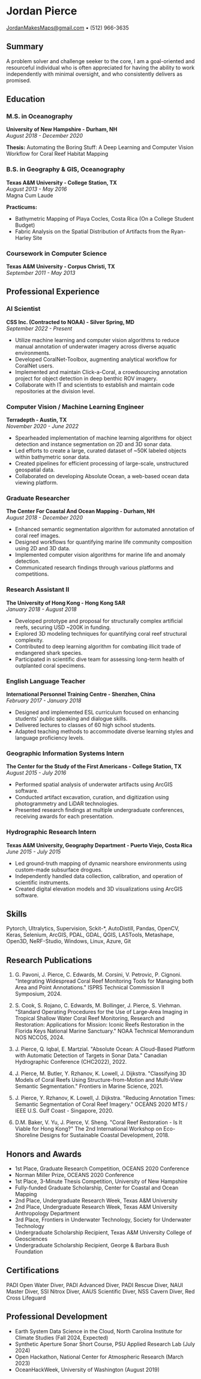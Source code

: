 # Jordan Pierce

JordanMakesMaps@gmail.com • (512) 966-3635

## Summary

A problem solver and challenge seeker to the core, I am a goal-oriented and resourceful individual who is often appreciated for having the ability to work independently with minimal oversight, and who consistently delivers as promised.

## Education

### M.S. in Oceanography
**University of New Hampshire - Durham, NH**  
*August 2018 - December 2020*

**Thesis:** Automating the Boring Stuff: A Deep Learning and Computer Vision Workflow for Coral Reef Habitat Mapping

### B.S. in Geography & GIS, Oceanography
**Texas A&M University - College Station, TX**  
*August 2013 - May 2016*  
Magna Cum Laude

**Practicums:**
- Bathymetric Mapping of Playa Cocles, Costa Rica (On a College Student Budget)
- Fabric Analysis on the Spatial Distribution of Artifacts from the Ryan-Harley Site

### Coursework in Computer Science
**Texas A&M University - Corpus Christi, TX**  
*September 2011 - May 2013*

## Professional Experience

### AI Scientist
**CSS Inc. (Contracted to NOAA) - Silver Spring, MD**  
*September 2022 - Present*

- Utilize machine learning and computer vision algorithms to reduce manual annotation of underwater imagery across diverse aquatic environments.
- Developed CoralNet-Toolbox, augmenting analytical workflow for CoralNet users.
- Implemented and maintain Click-a-Coral, a crowdsourcing annotation project for object detection in deep benthic ROV imagery.
- Collaborate with IT and scientists to establish and maintain code repositories at the division level.

### Computer Vision / Machine Learning Engineer
**Terradepth - Austin, TX**  
*November 2020 - June 2022*

- Spearheaded implementation of machine learning algorithms for object detection and instance segmentation on 2D and 3D sonar data.
- Led efforts to create a large, curated dataset of ~50K labeled objects within bathymetric sonar data.
- Created pipelines for efficient processing of large-scale, unstructured geospatial data.
- Collaborated on developing Absolute Ocean, a web-based ocean data viewing platform.

### Graduate Researcher
**The Center For Coastal And Ocean Mapping - Durham, NH**  
*August 2018 - December 2020*

- Enhanced semantic segmentation algorithm for automated annotation of coral reef images.
- Designed workflows for quantifying marine life community composition using 2D and 3D data.
- Implemented computer vision algorithms for marine life and anomaly detection.
- Communicated research findings through various platforms and competitions.

### Research Assistant II
**The University of Hong Kong - Hong Kong SAR**  
*January 2018 - August 2018*

- Developed prototype and proposal for structurally complex artificial reefs, securing USD ~200K in funding.
- Explored 3D modeling techniques for quantifying coral reef structural complexity.
- Contributed to deep learning algorithm for combating illicit trade of endangered shark species.
- Participated in scientific dive team for assessing long-term health of outplanted coral specimens.

### English Language Teacher
**International Personnel Training Centre - Shenzhen, China**  
*February 2017 - January 2018*

- Designed and implemented ESL curriculum focused on enhancing students' public speaking and dialogue skills.
- Delivered lectures to classes of 60 high school students.
- Adapted teaching methods to accommodate diverse learning styles and language proficiency levels.

### Geographic Information Systems Intern
**The Center for the Study of the First Americans - College Station, TX**  
*August 2015 - July 2016*

- Performed spatial analysis of underwater artifacts using ArcGIS software.
- Conducted artifact excavation, curation, and digitization using photogrammetry and LiDAR technologies.
- Presented research findings at multiple undergraduate conferences, receiving awards for each presentation.

### Hydrographic Research Intern
**Texas A&M University, Geography Department - Puerto Viejo, Costa Rica**  
*June 2015 - July 2015*

- Led ground-truth mapping of dynamic nearshore environments using custom-made subsurface drogues.
- Independently handled data collection, calibration, and operation of scientific instruments.
- Created digital elevation models and 3D visualizations using ArcGIS software.

## Skills

Pytorch, Ultralytics, Supervision, Sckit-*, AutoDistill, Pandas, OpenCV, Keras, Selenium, ArcGIS, PDAL, GDAL, QGIS, LASTools, Metashape, Open3D, NeRF-Studio, Windows, Linux, Azure, Git

## Research Publications

1. G. Pavoni, J. Pierce, C. Edwards, M. Corsini, V. Petrovic, P. Cignoni. "Integrating Widespread Coral Reef Monitoring Tools for Managing both Area and Point Annotations." ISPRS Technical Commission II Symposium, 2024.

2. S. Cook, S. Rojano, C. Edwards, M. Bollinger, J. Pierce, S. Viehman. "Standard Operating Procedures for the Use of Large-Area Imaging in Tropical Shallow Water Coral Reef Monitoring, Research and Restoration: Applications for Mission: Iconic Reefs Restoration in the Florida Keys National Marine Sanctuary." NOAA Technical Memorandum NOS NCCOS, 2024.

3. J. Pierce, Q. Iqbal, E. Martzial. "Absolute Ocean: A Cloud-Based Platform with Automatic Detection of Targets in Sonar Data." Canadian Hydrographic Conference (CHC2022), 2022.

4. J. Pierce, M. Butler, Y. Rzhanov, K. Lowell, J. Dijkstra. "Classifying 3D Models of Coral Reefs Using Structure-from-Motion and Multi-View Semantic Segmentation." Frontiers in Marine Science, 2021.

5. J. Pierce, Y. Rzhanov, K. Lowell, J. Dijkstra. "Reducing Annotation Times: Semantic Segmentation of Coral Reef Imagery." OCEANS 2020 MTS / IEEE U.S. Gulf Coast - Singapore, 2020.

6. D.M. Baker, V. Yu, J. Pierce, V. Sheng. "Coral Reef Restoration - Is It Viable for Hong Kong?" The 2nd International Workshop on Eco-Shoreline Designs for Sustainable Coastal Development, 2018.

## Honors and Awards

- 1st Place, Graduate Research Competition, OCEANS 2020 Conference
- Norman Miller Prize, OCEANS 2020 Conference
- 1st Place, 3-Minute Thesis Competition, University of New Hampshire
- Fully-funded Graduate Scholarship, Center for Coastal and Ocean Mapping
- 2nd Place, Undergraduate Research Week, Texas A&M University
- 2nd Place, Undergraduate Research Week, Texas A&M University Anthropology Department
- 3rd Place, Frontiers in Underwater Technology, Society for Underwater Technology
- Undergraduate Scholarship Recipient, Texas A&M University College of Geosciences
- Undergraduate Scholarship Recipient, George & Barbara Bush Foundation

## Certifications

PADI Open Water Diver, PADI Advanced Diver, PADI Rescue Diver, NAUI Master Diver, SSI Nitrox Diver, AAUS Scientific Diver, NSS Cavern Diver, Red Cross Lifeguard

## Professional Development

- Earth System Data Science in the Cloud, North Carolina Institute for Climate Studies (Fall 2024, Expected)
- Synthetic Aperture Sonar Short Course, PSU Applied Research Lab (July 2024)
- Open Hackathon, National Center for Atmospheric Research (March 2023)
- OceanHackWeek, University of Washington (August 2019)
